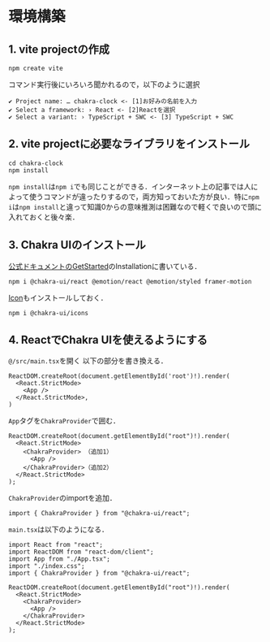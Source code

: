 # 環境構築

## 1. vite projectの作成
```
npm create vite
```
コマンド実行後にいろいろ聞かれるので，以下のように選択
```
✔ Project name: … chakra-clock <- [1]お好みの名前を入力
✔ Select a framework: › React <- [2]Reactを選択
✔ Select a variant: › TypeScript + SWC <- [3] TypeScript + SWC
```

## 2. vite projectに必要なライブラリをインストール
```
cd chakra-clock
npm install
```
`npm install`は`npm i`でも同じことができる．インターネット上の記事では人によって使うコマンドが違ったりするので，両方知っておいた方が良い．特に`npm i`は`npm install`と違って知識0からの意味推測は困難なので軽くで良いので頭に入れておくと後々楽．

## 3. Chakra UIのインストール
[公式ドキュメントのGetStarted](https://v2.chakra-ui.com/getting-started)のInstallationに書いている．
```
npm i @chakra-ui/react @emotion/react @emotion/styled framer-motion
```
[Icon](https://v2.chakra-ui.com/docs/components/icon/usage)もインストールしておく．
```
npm i @chakra-ui/icons
```

## 4. ReactでChakra UIを使えるようにする
`@/src/main.tsx`を開く
以下の部分を書き換える．
```tsx
ReactDOM.createRoot(document.getElementById('root')!).render(
  <React.StrictMode>
    <App />
  </React.StrictMode>,
)
```

`App`タグを`ChakraProvider`で囲む．
```tsx
ReactDOM.createRoot(document.getElementById("root")!).render(
  <React.StrictMode>
    <ChakraProvider> （追加1）
      <App />
    </ChakraProvider>（追加2）
  </React.StrictMode>
);

```

`ChakraProvider`のimportを追加．
```tsx
import { ChakraProvider } from "@chakra-ui/react";
```

`main.tsx`は以下のようになる．
```tsx
import React from "react";
import ReactDOM from "react-dom/client";
import App from "./App.tsx";
import "./index.css";
import { ChakraProvider } from "@chakra-ui/react";

ReactDOM.createRoot(document.getElementById("root")!).render(
  <React.StrictMode>
    <ChakraProvider>
      <App />
    </ChakraProvider>
  </React.StrictMode>
);

```